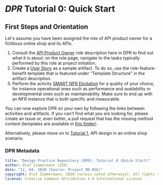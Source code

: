 
# *DPR* Tutorial 0: Quick Start

## First Steps and Orientation

Let's assume you have been assigned the role of API product owner for a fictitious online shop and its APIs. 

1. Consult the [API Product Owner](../roles/SDPR-APIProductOwner.md) role description here in DPR to find out what it is about: on the role page, navigate to the tasks typically performed by this role at project initiation.
2. Create a [User Story](../artifact-templates/DPR-UserStory.md) as a sample artifact. To do so, use the role-feature-benefit template that is featured under "Template Structure" in the artifact description.  
3. Perform the activity [SMART NFR Elicitation](../activities/DPR-SMART-NFR-Elicitation.md) for a quality of your choice, for instance operational ones such as performance and availability or developmental ones such as maintainability. Make sure to end up with an NFR instance that is both specific and measurable.

You can now explore DPR on your own by following the links between activities and artifacts. If you can't find what you are looking for, please create an issue or, even better, a pull request that has the missing method content (templates are available in [this folder](https://github.com/socadk/design-practice-repository/tree/master/contributing)).

Alternatively, please move on to [Tutorial 1](DPR-Tutorial1.md), API design in an online shop scenario.


### DPR Metadata

```yaml
title: "Design Practice Repository (DPR): Tutorial 0 (Quick Start)"
author: Olaf Zimmermann (ZIO)
date: "12, 04, 2020 (Source: Project DD-DSE)"
copyright: Olaf Zimmermann, 2020 (unless noted otherwise). All rights reserved.
license: Creative Commons Attribution 4.0 International License
```